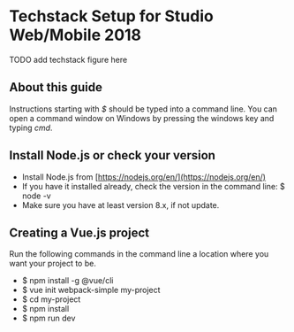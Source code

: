 # Techstack Setup for Studio Web/Mobile 2018
TODO add techstack figure here

## About this guide
Instructions starting with *$* should be typed into a command line. 
You can open a command window on Windows by pressing the windows key and typing *cmd*.

## Install Node.js or check your version

* Install Node.js from [https://nodejs.org/en/](https://nodejs.org/en/)
* If you have it installed already, check the version in the command line: $ node -v 
* Make sure you have at least version 8.x, if not update.

## Creating a Vue.js project

Run the following commands in the command line a location where you want your project to be.
* $ npm install -g @vue/cli
* $ vue init webpack-simple my-project 
* $ cd my-project 
* $ npm install 
* $ npm run dev 

